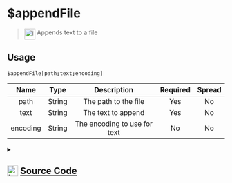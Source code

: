 # $appendFile
> <img align="top" src="https://upload.wikimedia.org/wikipedia/commons/thumb/e/e4/Infobox_info_icon.svg/160px-Infobox_info_icon.svg.png?20150409153300" alt="image" width="25" height="auto"> Appends text to a file
## Usage
```
$appendFile[path;text;encoding]
```
| Name | Type | Description | Required | Spread
| :---: | :---: | :---: | :---: | :---: |
path | String | The path to the file | Yes | No
text | String | The text to append | Yes | No
encoding | String | The encoding to use for text | No | No
<details>
<summary>
    
## <img align="top" src="https://cdn4.iconfinder.com/data/icons/iconsimple-logotypes/512/github-512.png" alt="image" width="25" height="auto">  [Source Code](https://github.com/tryforge/ForgeScript-V2/blob/main/src/native/appendFile.ts)
    
</summary>
    
```ts
import { appendFileSync, writeFileSync } from "fs"
import { ArgType, NativeFunction, Return } from "../structures"

export default new NativeFunction({
    name: "$appendFile",
    description: "Appends text to a file",
    unwrap: true,
    brackets: true,
    args: [
        {
            name: "path",
            description: "The path to the file",
            rest: false,
            required: true,
            type: ArgType.String
        },
        {
            name: "text",
            description: "The text to append",
            rest: false,
            type: ArgType.String,
            required: true
        },
        {
            name: "encoding",
            description: "The encoding to use for text",
            rest: false,
            type: ArgType.String
        }
    ],
    execute(ctx, [ path, data, encoding ]) {
        // eslint-disable-next-line no-undef
        appendFileSync(path, data, { encoding: encoding as BufferEncoding || "utf-8" })

        return Return.success()
    },
})
```
    
</details>